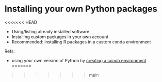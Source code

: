 # Installing your own Python packages
<<<<<<< HEAD

- Using/listing already installed software
- Installing custom packages in your own account
- Recommended: installing R packages in a custom conda environment

Refs:
- using your own version of Python by [creating a conda environment](../reference/conda.md) 
=======
>>>>>>> main
